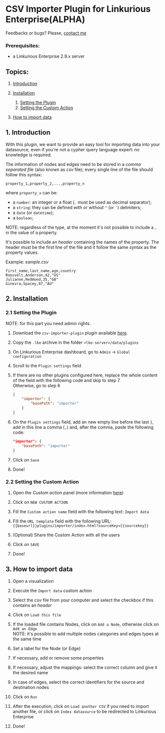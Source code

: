 # CSV Importer Plugin for Linkurious Enterprise(ALPHA)

Feedbacks or bugs? Please, [contact me](mailto:berni@linkurio.us)

### Prerequisites:
- a  Linkurious Enterprise 2.9.x server

## Topics:
1. [Introduction](#1-introduction)

2. [Installation](#2-installation)
    1. [Setting the Plugin](#21-setting-the-plugin)
    2. [Setting the Custom Action](#22-setting-the-custom-action)

3. [How to import data](#3-how-to-import-data)

## 1. Introduction
With this plugin, we want to provide an easy tool for importing data into your datasource, even if you're not a cypher query language expert: no knowledge is required.

The information of nodes and edges need to be stored in a *comma separated file* (also known as *csv* file); every single line of the file should follow this syntax:

```
property_1,property_2,...,property_n
```

where `property_x` can be:
- a `number`: an integer or a float (`.` must be used as decimal separator);
- a `string`: they can be defined with or without `"` (or `'`) delimiters;
- a `date` (or `datetime`);
- a `boolean`;

NOTE: regardless of the type, at the moment it's not possible to include a `,` in the value of a property.

It's possible to include an *header* containing the names of the property. The header must be the first line of the file and it follow the same syntax as the property values.

Example: *sample.csv*

```
first_name,last_name,age,country
Roosvelt,Anderson,42,"US"
Julianne,Redmond,35,"GB"
Ginevra,Spacey,87,"AU"
```

## 2. Installation

### 2.1 Setting the Plugin
NOTE: for this part you need admin rights.

1. Download the `csv-importer-plugin` plugin available [here](https://github.com/Linkurious/csv-importer-plugin).

2. Copy the `.lke` archive in the folder `<lke-server>/data/plugins`

3. On Linkurious Enterprise dashboard, go to `Admin` -> `Global configuration`

4. Scroll to the `Plugin settings` field

5. If there are no other plugins configured here, replace the whole content of the field with the following code and skip to step 7. \
Otherwise, go to step 6

    ```json
    {
        "importer": {
            "basePath": "importer"
        }
    }
    ```

6. On the `Plugin settings` field, add an new empty line before the last `}`, add in this line a comma (`,`) and, after the comma, paste the following code:
    
    ```json
    "importer": {
        "basePath": "importer"
    }
    ```

7. Click on `Save`

8. Done!

### 2.2 Setting the Custom Action

1. Open the *Custom action* panel (more information [here](https://doc.linkurio.us/user-manual/latest/custom-actions/#managing-custom-actions))

2. Click on `NEW CUSTOM ACTION`

3. Fill the `Custom action name` field with the following text: `Import data` 

4. Fill the `URL template` field with the following URL: `{{baseurl}}plugins/importer/index.html?sourceKey={{sourcekey}}`

5. (Optional) Share the Custom Action with all the users

6. Click on `SAVE`

7. Done!

## 3. How to import data

1. Open a visualization

2. Execute the `Import data` custom action

3. Select the *csv* file from your computer and select the checkbox if this contains an *header*

4. Click on `Load this file`

5. If the loaded file contains Nodes, click on `Add a Node`, otherwise click on `Add an Edge` \
NOTE: it's possible to add multiple nodes categories and edges types at the same time

6. Set a label for the Node (or Edge)

7. If necessary, add or remove some properties

8. If necessary, adjust the mappings: select the correct column and give it the desired name

9. In case of edges, select the correct identifiers for the source and destination nodes

10. Click on `Run`

11. After the execution, click on `Load another CSV` if you need to import another file, or click on `Index datasource` to be redirected to Linkurious Enterprise

12. Done!

